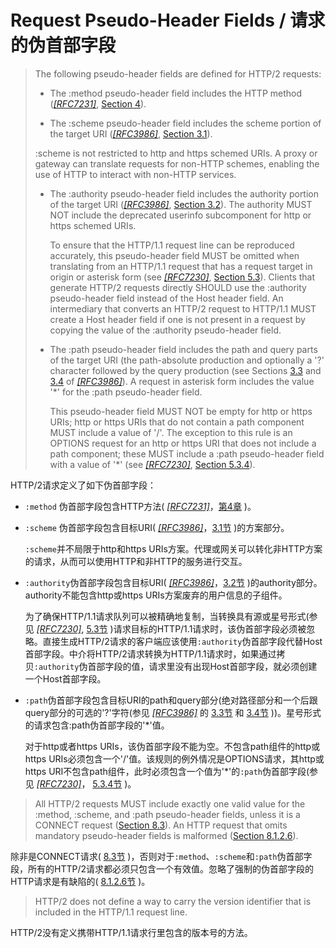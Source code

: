 # Request Pseudo-Header Fields / 请求的伪首部字段
> The following pseudo-header fields are defined for HTTP/2 requests:
> 
> * The :method pseudo-header field includes the HTTP method ([*[RFC7231]*](http://httpwg.org/specs/rfc7540.html#RFC7231), [Section 4](http://httpwg.org/specs/rfc7231.html#methods)).
> 
> * The :scheme pseudo-header field includes the scheme portion of the target URI ([*[RFC3986]*](http://httpwg.org/specs/rfc7540.html#RFC3986), [Section 3.1](https://tools.ietf.org/html/rfc3986#section-3.1)).
> 
>  :scheme is not restricted to http and https schemed URIs. A proxy or gateway can translate requests for non-HTTP schemes, enabling the use of HTTP to interact with non-HTTP services.
> 
> * The :authority pseudo-header field includes the authority portion of the target URI ([*[RFC3986]*](http://httpwg.org/specs/rfc7540.html#RFC3986), [Section 3.2](https://tools.ietf.org/html/rfc3986#section-3.2)). The authority MUST NOT include the deprecated userinfo subcomponent for http or https schemed URIs.
> 
> 	To ensure that the HTTP/1.1 request line can be reproduced accurately, this pseudo-header field MUST be omitted when translating from an HTTP/1.1 request that has a request target in origin or asterisk form (see [*[RFC7230]*](http://httpwg.org/specs/rfc7540.html#RFC7230), [Section 5.3](http://httpwg.org/specs/rfc7230.html#request-target)). Clients that generate HTTP/2 requests directly SHOULD use the :authority pseudo-header field instead of the Host header field. An intermediary that converts an HTTP/2 request to HTTP/1.1 MUST create a Host header field if one is not present in a request by copying the value of the :authority pseudo-header field.
> 
> * The :path pseudo-header field includes the path and query parts of the target URI (the path-absolute production and optionally a '?' character followed by the query production (see Sections [3.3](https://tools.ietf.org/html/rfc3986#section-3.3) and [3.4](https://tools.ietf.org/html/rfc3986#section-3.4) of [*[RFC3986]*](http://httpwg.org/specs/rfc7540.html#RFC3986)). A request in asterisk form includes the value '*' for the :path pseudo-header field.
> 
> 	This pseudo-header field MUST NOT be empty for http or https URIs; http or https URIs that do not contain a path component MUST include a value of '/'. The exception to this rule is an OPTIONS request for an http or https URI that does not include a path component; these MUST include a :path pseudo-header field with a value of '\*' (see [*[RFC7230]*](http://httpwg.org/specs/rfc7540.html#RFC7230), [Section 5.3.4](http://httpwg.org/specs/rfc7230.html#asterisk-form)).

HTTP/2请求定义了如下伪首部字段：

* `:method` 伪首部字段包含HTTP方法( [*[RFC7231]*](http://httpwg.org/specs/rfc7540.html#RFC7231)，[第4章](http://httpwg.org/specs/rfc7231.html#methods) )。
* `:scheme` 伪首部字段包含目标URI( [*[RFC3986]*](http://httpwg.org/specs/rfc7540.html#RFC3986)，[3.1节](https://tools.ietf.org/html/rfc3986#section-3.1) )的方案部分。

  `:scheme`并不局限于http和https URIs方案。代理或网关可以转化非HTTP方案的请求，从而可以使用HTTP和非HTTP的服务进行交互。

* `:authority`伪首部字段包含目标URI( [*[RFC3986]*](http://httpwg.org/specs/rfc7540.html#RFC3986)，[3.2节](https://tools.ietf.org/html/rfc3986#section-3.2) )的authority部分。authority不能包含http或https URIs方案废弃的用户信息的子组件。

  为了确保HTTP/1.1请求队列可以被精确地复制，当转换具有源或星号形式(参见 [ *[RFC7230]*](http://httpwg.org/specs/rfc7540.html#RFC7230), [5.3节](http://httpwg.org/specs/rfc7230.html#request-target) )请求目标的HTTP/1.1请求时，该伪首部字段必须被忽略。直接生成HTTP/2请求的客户端应该使用`:authority`伪首部字段代替Host首部字段。中介将HTTP/2请求转换为HTTP/1.1请求时，如果通过拷贝`:authority`伪首部字段的值，请求里没有出现Host首部字段，就必须创建一个Host首部字段。

* `:path`伪首部字段包含目标URI的path和query部分(绝对路径部分和一个后跟query部分的可选的'?'字符(参见 [*[RFC3986]*](http://httpwg.org/specs/rfc7540.html#RFC3986) 的 [3.3节](https://tools.ietf.org/html/rfc3986#section-3.3) 和 [3.4节](https://tools.ietf.org/html/rfc3986#section-3.4) ))。星号形式的请求包含:path伪首部字段的'*'值。

  对于http或者https URIs，该伪首部字段不能为空。不包含path组件的http或https URIs必须包含一个'/'值。该规则的例外情况是OPTIONS请求，其http或https URI不包含path组件，此时必须包含一个值为'\*'的`:path`伪首部字段(参见 [*[RFC7230]*](http://httpwg.org/specs/rfc7540.html#RFC7230)， [5.3.4节](http://httpwg.org/specs/rfc7230.html#asterisk-form) )。


> All HTTP/2 requests MUST include exactly one valid value for the :method, :scheme, and :path pseudo-header fields, unless it is a CONNECT request ([Section 8.3](http://httpwg.org/specs/rfc7540.html#CONNECT)). An HTTP request that omits mandatory pseudo-header fields is malformed ([Section 8.1.2.6](http://httpwg.org/specs/rfc7540.html#malformed)).

除非是CONNECT请求( [8.3节](http://httpwg.org/specs/rfc7540.html#CONNECT) )，否则对于`:method`、`:scheme`和`:path`伪首部字段，所有的HTTP/2请求都必须只包含一个有效值。忽略了强制的伪首部字段的HTTP请求是有缺陷的( [8.1.2.6节](http://httpwg.org/specs/rfc7540.html#malformed) )。


> HTTP/2 does not define a way to carry the version identifier that is included in the HTTP/1.1 request line.

HTTP/2没有定义携带HTTP/1.1请求行里包含的版本号的方法。